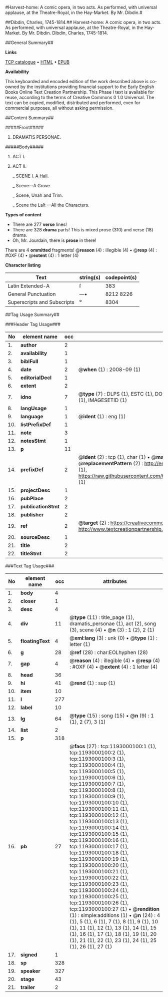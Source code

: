 #Harvest-home: A comic opera, in two acts. As performed, with universal applause, at the Theatre-Royal, in the Hay-Market. By Mr. Dibdin.#

##Dibdin, Charles, 1745-1814.##
Harvest-home: A comic opera, in two acts. As performed, with universal applause, at the Theatre-Royal, in the Hay-Market. By Mr. Dibdin.
Dibdin, Charles, 1745-1814.

##General Summary##

**Links**

[TCP catalogue](http://www.ota.ox.ac.uk/tcp/)  • 
[HTML](http://tei.it.ox.ac.uk/tcp/Texts-HTML/free/004/004803855.html)  • 
[EPUB](http://tei.it.ox.ac.uk/tcp/Texts-EPUB/free/004/004803855.epub)

**Availability**

This keyboarded and encoded edition of the
	       work described above is co-owned by the institutions
	       providing financial support to the Early English Books
	       Online Text Creation Partnership. This Phase I text is
	       available for reuse, according to the terms of Creative
	       Commons 0 1.0 Universal. The text can be copied,
	       modified, distributed and performed, even for
	       commercial purposes, all without asking permission.


##Content Summary##

#####Front#####

1. DRAMATIS PERSONAE.

#####Body#####

1. ACT I.

1. ACT II.

    _ SCENE I. A Hall.

    _ Scene—A Grove.

    _ Scene, Unah and Trim.

    _ Scene the Laſt —All the Characters.

**Types of content**

  * There are 277 **verse** lines!
  * There are 328 **drama** parts! This is mixed prose (310) and verse (18) drama.
  * Oh, Mr. Jourdain, there is **prose** in there!

There are 4 **ommitted** fragments! 
 @__reason__ (4) : illegible (4)  •  @__resp__ (4) : #OXF (4)  •  @__extent__ (4) : 1 letter (4)

**Character listing**


|Text|string(s)|codepoint(s)|
|---|---|---|
|Latin Extended-A|ſ|383|
|General Punctuation|—•|8212 8226|
|Superscripts             and Subscripts|⁰|8304|

##Tag Usage Summary##

###Header Tag Usage###

|No|element name|occ|attributes|
|---|---|---|---|
|1.|__author__|2||
|2.|__availability__|1||
|3.|__biblFull__|1||
|4.|__date__|2| @__when__ (1) : 2008-09 (1)|
|5.|__editorialDecl__|1||
|6.|__extent__|2||
|7.|__idno__|7| @__type__ (7) : DLPS (1), ESTC (1), DOCNO (1), TCP (1), GALEDOCNO (1), CONTENTSET (1), IMAGESETID (1)|
|8.|__langUsage__|1||
|9.|__language__|1| @__ident__ (1) : eng (1)|
|10.|__listPrefixDef__|1||
|11.|__note__|3||
|12.|__notesStmt__|1||
|13.|__p__|11||
|14.|__prefixDef__|2| @__ident__ (2) : tcp (1), char (1)  •  @__matchPattern__ (2) : ([0-9\-]+):([0-9IVX]+) (1), (.+) (1)  •  @__replacementPattern__ (2) : http://eebo.chadwyck.com/downloadtiff?vid=$1&page=$2 (1), https://raw.githubusercontent.com/textcreationpartnership/Texts/master/tcpchars.xml#$1 (1)|
|15.|__projectDesc__|1||
|16.|__pubPlace__|2||
|17.|__publicationStmt__|2||
|18.|__publisher__|2||
|19.|__ref__|2| @__target__ (2) : https://creativecommons.org/publicdomain/zero/1.0/ (1), http://www.textcreationpartnership.org/docs/. (1)|
|20.|__sourceDesc__|1||
|21.|__title__|2||
|22.|__titleStmt__|2||


###Text Tag Usage###

|No|element name|occ|attributes|
|---|---|---|---|
|1.|__body__|4||
|2.|__closer__|1||
|3.|__desc__|4||
|4.|__div__|11| @__type__ (11) : title_page (1), dramatis_personae (1), act (2), song (3), scene (4)  •  @__n__ (3) : 1 (2), 2 (1)|
|5.|__floatingText__|4| @__xml:lang__ (3) : unk (0)  •  @__type__ (1) : letter (1)|
|6.|__g__|28| @__ref__ (28) : char:EOLhyphen (28)|
|7.|__gap__|4| @__reason__ (4) : illegible (4)  •  @__resp__ (4) : #OXF (4)  •  @__extent__ (4) : 1 letter (4)|
|8.|__head__|36||
|9.|__hi__|41| @__rend__ (1) : sup (1)|
|10.|__item__|10||
|11.|__l__|277||
|12.|__label__|10||
|13.|__lg__|64| @__type__ (15) : song (15)  •  @__n__ (9) : 1 (1), 2 (7), 3 (1)|
|14.|__list__|2||
|15.|__p__|318||
|16.|__pb__|27| @__facs__ (27) : tcp:1193000100:1 (1), tcp:1193000100:2 (1), tcp:1193000100:3 (1), tcp:1193000100:4 (1), tcp:1193000100:5 (1), tcp:1193000100:6 (1), tcp:1193000100:7 (1), tcp:1193000100:8 (1), tcp:1193000100:9 (1), tcp:1193000100:10 (1), tcp:1193000100:11 (1), tcp:1193000100:12 (1), tcp:1193000100:13 (1), tcp:1193000100:14 (1), tcp:1193000100:15 (1), tcp:1193000100:16 (1), tcp:1193000100:17 (1), tcp:1193000100:18 (1), tcp:1193000100:19 (1), tcp:1193000100:20 (1), tcp:1193000100:21 (1), tcp:1193000100:22 (1), tcp:1193000100:23 (1), tcp:1193000100:24 (1), tcp:1193000100:25 (1), tcp:1193000100:26 (1), tcp:1193000100:27 (1)  •  @__rendition__ (1) : simple:additions (1)  •  @__n__ (24) : 4 (1), 5 (1), 6 (1), 7 (1), 8 (1), 9 (1), 10 (1), 11 (1), 12 (1), 13 (1), 14 (1), 15 (1), 16 (1), 17 (1), 18 (1), 19 (1), 20 (1), 21 (1), 22 (1), 23 (1), 24 (1), 25 (1), 26 (1), 27 (1)|
|17.|__signed__|1||
|18.|__sp__|328||
|19.|__speaker__|327||
|20.|__stage__|43||
|21.|__trailer__|2||
